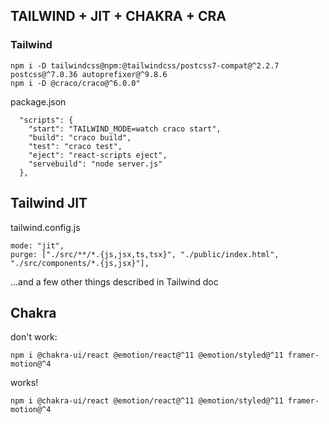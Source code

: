 ## TAILWIND + JIT + CHAKRA + CRA

### Tailwind

```
npm i -D tailwindcss@npm:@tailwindcss/postcss7-compat@^2.2.7 postcss@^7.0.36 autoprefixer@^9.8.6
npm i -D @craco/craco@^6.0.0"
```

package.json

```
  "scripts": {
    "start": "TAILWIND_MODE=watch craco start",
    "build": "craco build",
    "test": "craco test",
    "eject": "react-scripts eject",
    "servebuild": "node server.js"
  },
```

## Tailwind JIT

tailwind.config.js

```
mode: "jit",
purge: ["./src/**/*.{js,jsx,ts,tsx}", "./public/index.html", "./src/components/*.{js,jsx}"],
```

...and a few other things described in Tailwind doc

## Chakra

don't work:

```
npm i @chakra-ui/react @emotion/react@^11 @emotion/styled@^11 framer-motion@^4
```

works!

```
npm i @chakra-ui/react @emotion/react@^11 @emotion/styled@^11 framer-motion@^4
```
